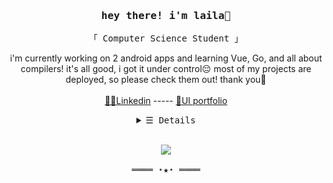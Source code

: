<h3 align="center"><samp>hey there! i'm laila🌸</samp></h3>
<p align="center">
  <samp>
    「 Computer Science Student 」
  </samp>
</p>
<p align="center">
i'm currently working on 2 android apps and learning Vue, Go, and all about compilers! it's all good, i got it under control😔 most of my projects are deployed, so please check them out! thank you🌿
  <br><br>
  <a href="https://www.linkedin.com/in/laila-chammaa/">👩‍🏫Linkedin</a> ----- <a href="https://laila_chammaa.artstation.com/">🎨UI portfolio</a>
</p>
<details align="center">
   <summary> <samp>&#9776; Details</samp></summary>
   <p align="center">
     <br>
     <a href="https://github.com/laila-chammaa?tab=repositories&language=javascript" target="_blank"><img alt="Javascript" src="https://img.shields.io/badge/-Javascript-f1e05a?style=flat-square&logo=Javascript&logoColor=white"></a>
      <a href="https://github.com/laila-chammaa?tab=repositories&language=python" target="_blank"><img alt="Python" src="https://img.shields.io/badge/-Python-3572A5?style=flat-square&logo=Python&logoColor=white"></a>
      <a href="https://github.com/laila-chammaa?tab=repositories&language=java" target="_blank"><img alt="Java" src="https://img.shields.io/badge/-Java-b07219?style=flat-square&logo=Java&logoColor=white"></a>
      <a href="https://github.com/laila-chammaa?tab=repositories&language=html" target="_blank"><img alt="HTML" src="https://img.shields.io/badge/-HTML-E34F26?style=flat-square&logo=HTML5&logoColor=white"></a>
     
  </p>
  <img src="https://github-readme-stats.vercel.app/api/top-langs?username=laila-chammaa&layout=compact&theme=outrun"></img>
</details>
<br>
<samp>
  <p align="center">
    <img src="https://github-readme-stats.vercel.app/api?username=laila-chammaa&show_icons=true&theme=outrun"></img>
    <br><br>
    ════ ⋆★⋆ ════<br>
  </p>
</samp>
